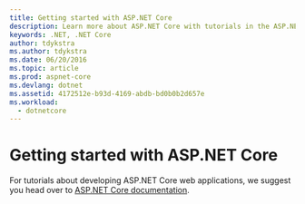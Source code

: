 ```yaml
---
title: Getting started with ASP.NET Core
description: Learn more about ASP.NET Core with tutorials in the ASP.NET Core documentation.
keywords: .NET, .NET Core
author: tdykstra
ms.author: tdykstra
ms.date: 06/20/2016
ms.topic: article
ms.prod: aspnet-core
ms.devlang: dotnet
ms.assetid: 4172512e-b93d-4169-abdb-bd0b0b2d657e
ms.workload: 
  - dotnetcore
---
```


# Getting started with ASP.NET Core    
    
For tutorials about developing ASP.NET Core web applications, we suggest you head over to [ASP.NET Core documentation](/aspnet/core/).
